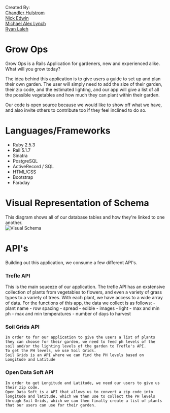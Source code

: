 Created By:  
[Chandler Hulstrom](https://github.com/Chulstro)<br>
[Nick Edwin](https://github.com/NickEdwin)<br>
[Michael Alex Lynch](https://github.com/mlynch5187)<br>
[Ryan Laleh](https://github.com/RyN21)<br>

# Grow Ops

Grow Ops is a Rails Application for gardeners, new and experienced alike.
What will you grow today?

The idea behind this application is to give users a guide to set up and plan their own garden.
The user will simply need to add the size of their garden, their zip code, and the estimated lighting, and our app will give a list of all the possible vegetables and how much they can plant within their garden.

Our code is open source because we would like to show off what we have, and also invite others to contribute too if they feel inclined to do so.

# Languages/Frameworks

  - Ruby 2.5.3
  - Rail 5.1.7
  - Sinatra
  - PostgreSQL
  - ActiveRecord / SQL
  - HTML/CSS
  - Bootstrap
  - Faraday

# Visual Representation of Schema   
This diagram shows all of our database tables and how they're linked to one another.  
![Visual Schema](https://i.imgur.com/BKgtBf6_d.webp?maxwidth=728&fidelity=grand)

# API's

Building out this application, we consume a few different API's.

### Trefle API
  This is the main squeeze of our application. The trefle API has an exstensive collection of plants from vegetables to flowers, and even a variety of grass types to a variety of trees.
  With each plant, we have access to a wide array of data. For the functions of this app, the data we collect is as follows:
    - plant name
    - row spacing
    - spread
    - edible
    - images
    - light
    - max and min ph
    - max and min temperatures
    - number of days to harvest
    
### Soil Grids API
    In order to for our application to give the users a list of plants they can choose for their garden, we need to feed ph levels of the soil and/or the lighting levels of the garden to Trefle's API.
    To get the PH levels, we use Soil Grids.
    Soil Grids is an API where we can find the PH levels based on Longitude and Latitude

### Open Data Soft API
    In order to get Longitude and Latitude, we need our users to give us their zip code.
    Open Data Soft is a API that allows us to convert a zip code into longitude and latitude, which we then use to collect the PH levels through Soil Grids, which we can then finally create a list of plants that our users can use for their garden.
